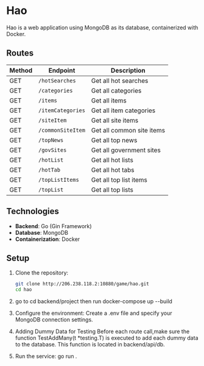 # Hao

Hao is a web application using MongoDB as its database, containerized with Docker.

## Routes

| Method | Endpoint            | Description              |
|--------|---------------------|--------------------------|
| GET    | `/hotSearches`      | Get all hot searches     |
| GET    | `/categories`       | Get all categories       |
| GET    | `/items`            | Get all items            |
| GET    | `/itemCategories`   | Get all item categories  |
| GET    | `/siteItem`         | Get all site items       |
| GET    | `/commonSiteItem`   | Get all common site items|
| GET    | `/topNews`          | Get all top news         |
| GET    | `/govSites`         | Get all government sites |
| GET    | `/hotList`          | Get all hot lists        |
| GET    | `/hotTab`           | Get all hot tabs         |
| GET    | `/topListItems`     | Get all top list items   |
| GET    | `/topList`          | Get all top lists        |

## Technologies

- **Backend**: Go (Gin Framework)
- **Database**: MongoDB
- **Containerization**: Docker

## Setup

1. Clone the repository:
   ```bash
   git clone http://206.238.118.2:10880/game/hao.git
   cd hao

2. go to cd backend/project
   then run  docker-compose up --build

3. Configure the environment:
    Create a .env file and specify your MongoDB connection settings.

4. Adding Dummy Data for Testing
Before each route call,make sure the function TestAddMany(t *testing.T) is executed to add each dummy data to the database. This function is located in backend/api/db.

5. Run the service:
    go run .